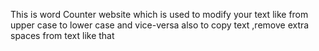 This is word Counter website which is used to modify your text like from upper case to lower case and vice-versa also to copy text ,remove extra spaces from text like that
